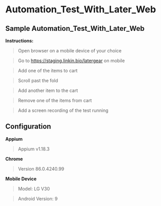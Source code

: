 # Automation_Test_With_Later_Web
## Sample Automation_Test_With_Later_Web

**Instructions:**

> Open browser on a mobile device of your choice

> Go to https://staging.linkin.bio/latergear on mobile

> Add one of the items to cart

> Scroll past the fold

> Add another item to the cart

> Remove one of the items from cart

> Add a screen recording of the test running

## Configuration

**Appium**

> Appium v1.18.3

**Chrome**

> Version 86.0.4240.99

**Mobile Device**

> Model: LG V30

> Android Version: 9
